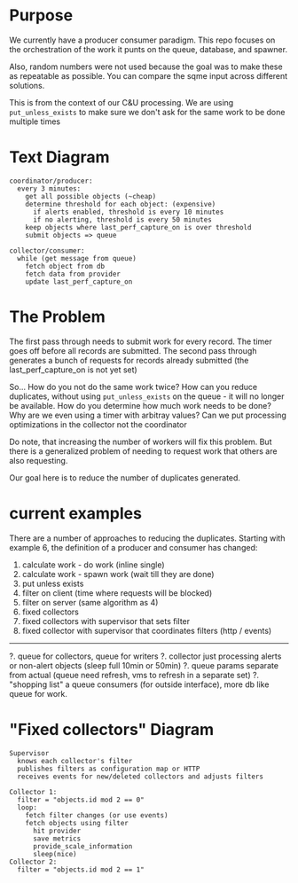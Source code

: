 # Purpose

We currently have a producer consumer paradigm.
This repo focuses on the orchestration of the work
it punts on the queue, database, and spawner.

Also, random numbers were not used because the goal was to make these as repeatable as possible.
You can compare the sqme input across different solutions.


This is from the context of our C&U processing.
We are using `put_unless_exists` to make sure we don't ask for the same work to be done multiple times


# Text Diagram

```
coordinator/producer:
  every 3 minutes:
    get all possible objects (~cheap)
    determine threshold for each object: (expensive)
      if alerts enabled, threshold is every 10 minutes
      if no alerting, threshold is every 50 minutes
    keep objects where last_perf_capture_on is over threshold
    submit objects => queue 

collector/consumer:
  while (get message from queue)
    fetch object from db
    fetch data from provider
    update last_perf_capture_on
```

# The Problem

The first pass through needs to submit work for every record.
The timer goes off before all records are submitted.
The second pass through generates a bunch of requests for records already submitted (the last_perf_capture_on is not yet set)


So... How do you not do the same work twice?
How can you reduce duplicates, without using `put_unless_exists` on the queue - it will no longer be available.
How do you determine how much work needs to be done?
Why are we even using a timer with arbitray values?
Can we put processing optimizations in the collector not the coordinator


Do note, that increasing the number of workers will fix this problem. But there is a generalized problem of needing to
request work that others are also requesting.

Our goal here is to reduce the number of duplicates generated.

# current examples

There are a number of approaches to reducing the duplicates.
Starting with example 6, the definition of a producer and consumer has changed:

1. calculate work - do work (inline single)
2. calculate work - spawn work (wait till they are done)
3. put unless exists
4. filter on client (time where requests will be blocked)
5. filter on server (same algorithm as 4)
6. fixed collectors
7. fixed collectors with supervisor that sets filter
8. fixed collector with supervisor that coordinates filters (http / events)
---
?. queue for collectors, queue for writers
?. collector just processing alerts or non-alert objects (sleep full 10min or 50min)
?. queue params separate from actual (queue need refresh, vms to refresh in a separate set)
?. "shopping list" a queue consumers (for outside interface), more db like queue for work.



# "Fixed collectors" Diagram

```
Supervisor
  knows each collector's filter
  publishes filters as configuration map or HTTP
  receives events for new/deleted collectors and adjusts filters

Collector 1:
  filter = "objects.id mod 2 == 0"
  loop:
    fetch filter changes (or use events)
    fetch objects using filter
      hit provider
      save metrics
      provide_scale_information
      sleep(nice)
Collector 2:
  filter = "objects.id mod 2 == 1"
```
